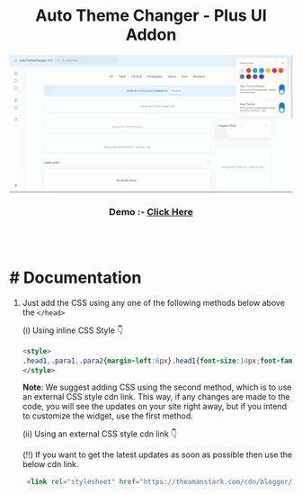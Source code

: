 <h1 align="center">Auto Theme Changer - Plus UI Addon</h1>

![AvatarJs](https://raw.githubusercontent.com/theamanstark/autoThemeChanger/v1.0/.gitassets/demo.png)
</br>
<h3 align="center">
  Demo :- <a href="https://imstark.link/autoThemeChanger">Click Here</a>
</h3>
</br>
</br>

# # Documentation

1. Just add the CSS using any one of the following methods below above the `</head>`

   (i) Using inline CSS Style 👇

   ```html
   <style>
   .head1,.para1,.para2{margin-left:6px}.head1{font-size:14px;font-family:"Google Sans Text";color:#343435;margin-bottom:-7px;font-weight:unset}.para1{margin-bottom:-11px}.brr{content:"";display:block;border-bottom:1px solid var(--contentL);margin:12px 5px}.cusP{margin-bottom:-20px}@media screen and (min-width:750px){.switch{left:205px;transform:rotate(90deg);top:-48px}}@media screen and (max-width:361px) and (min-width:322px){.switch{left:220px!important;top:-45px!important}}@media screen and (max-width:321px){.switch{left:202px!important;top:-46px!important;transform:rotate(90deg)!important}}@media screen and (max-width:376px) and (min-width:362px){.switch{left:240px!important;top:-45px!important}}@media screen and (max-width:415px) and (min-width:395px){.switch{left:280px!important;top:-45px!important}}@media screen and (max-width:394px) and (min-width:377px){.switch{left:255px!important;top:-45px!important}}@media screen and (max-width:749px) and (min-width:416px){.switch{left:286px;top:-45px}}.switch{position:relative;display:inline-block;width:55px;height:30px;margin-bottom:-2000px}.switch input{opacity:0;width:0;height:0}.slider{position:absolute;cursor:pointer;top:0;left:0;right:0;bottom:0;background-color:#ccc;-webkit-transition:.4s;transition:.4s}.slider:before{position:absolute;content:"";height:22px;width:22px;left:3.5px;bottom:4px;background-color:#fff;-webkit-transition:.4s;transition:.4s}input:checked+.slider{background-color:var(--linkC)}.drK input:checked+.slider{background-color:var(--darkU)}input:focus+.slider{box-shadow:0 0 1px #2196f3}input:checked+.slider:before{-webkit-transform:translateX(26px);-ms-transform:translateX(26px);transform:translateX(26px)}.slider.round{border-radius:34px}.slider.round:before{border-radius:50%}
   </style>
   ```

   **Note**: We suggest adding CSS using the second method, which is to use an external CSS style cdn link. This way, if any changes are made to the code, you will see the updates on your site right away, but if you intend to customize the widget, use the first method.

   (ii) Using an external CSS style cdn link 👇

   (‼️) If you want to get the latest updates as soon as possible then use the below cdn link.
   
   ```html
    <link rel="stylesheet" href="https://theamanstark.com/cdn/blogger/plus-ui/autoThemeChanger/latest/autoTheme.min.css" />
    ```
